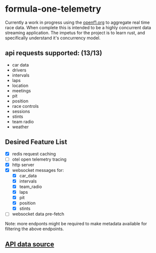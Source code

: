 # formula-one-telemetry

Currently a work in progress using the [openf1.org](https://openf1.org/) to aggregate real time race data. When complete this is intended to be a highly concurrent data streaming application. The impetus for the project is to learn rust, and specifically understand it's concurrency model.

## api requests supported: (13/13)
- car data
- drivers 
- intervals
- laps
- location
- meetings
- pit
- position
- race controls
- sessions
- stints
- team radio
- weather


## Desired Feature List
- [X] redis request caching
- [ ] otel open telemetry tracing
- [X] http server
- [X] websocket messages for:
  - [X] car_data
  - [X] intervals
  - [X] team_radio
  - [X] laps
  - [X] pit
  - [X] position
  - [X] stints
- [ ] websocket data pre-fetch

Note: more endponts might be required to make metadata available for filtering
the above endpoints.

## [API data source](https://openf1.org/?shell#introduction)

